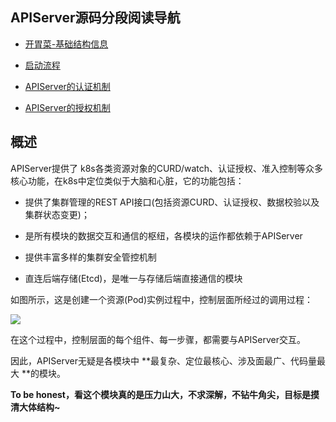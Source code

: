 ## APIServer源码分段阅读导航



- [开胃菜-基础结构信息](https://github.com/yinwenqin/kubeSourceCodeNote/blob/master/apiServer/Kubernetes源码学习-APIServer-P1-基础结构信息.md)

- [启动流程](https://github.com/yinwenqin/kubeSourceCodeNote/blob/master/apiServer/Kubernetes源码学习-APIServer-P2-启动流程.md)

- [APIServer的认证机制](https://github.com/yinwenqin/kubeSourceCodeNote/blob/master/apiServer/Kubernetes源码学习-APIServer-P3-APIServer的认证控制.md)

- [APIServer的授权机制](https://github.com/yinwenqin/kubeSourceCodeNote/blob/master/apiServer/Kubernetes源码学习-APIServer-P4-APIServer的授权控制.md)

  



## 概述

APIServer提供了 k8s各类资源对象的CURD/watch、认证授权、准入控制等众多核心功能，在k8s中定位类似于大脑和心脏，它的功能包括：

- 提供了集群管理的REST API接口(包括资源CURD、认证授权、数据校验以及集群状态变更)；
- 是所有模块的数据交互和通信的枢纽，各模块的运作都依赖于APIServer

- 提供丰富多样的集群安全管控机制
- 直连后端存储(Etcd)，是唯一与存储后端直接通信的模块



如图所示，这是创建一个资源(Pod)实例过程中，控制层面所经过的调用过程：

![](https://mycloudn.upweto.top/20201126165154.png)

在这个过程中，控制层面的每个组件、每一步骤，都需要与APIServer交互。

因此，APIServer无疑是各模块中 **最复杂、定位最核心、涉及面最广、代码量最大 **的模块。



**To be honest，看这个模块真的是压力山大，不求深解，不钻牛角尖，目标是摸清大体结构~**



